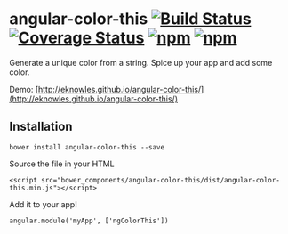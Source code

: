 angular-color-this [![Build Status](https://travis-ci.org/eknowles/angular-color-this.svg)](https://travis-ci.org/eknowles/angular-color-this)  [![Coverage Status](https://coveralls.io/repos/eknowles/angular-color-this/badge.svg?branch=master)](https://coveralls.io/r/eknowles/angular-color-this?branch=master)  [![npm](https://img.shields.io/npm/dt/angular-color-this.svg)](https://www.npmjs.com/package/angular-color-this)  [![npm](https://img.shields.io/npm/v/angular-color-this.svg)](https://www.npmjs.com/package/angular-color-this)
===

Generate a unique color from a string. Spice up your app and add some color.

Demo: [http://eknowles.github.io/angular-color-this/](http://eknowles.github.io/angular-color-this/)

## Installation

`bower install angular-color-this --save`

Source the file in your HTML

`<script src="bower_components/angular-color-this/dist/angular-color-this.min.js"></script>`

Add it to your app!

`angular.module('myApp', ['ngColorThis'])`
